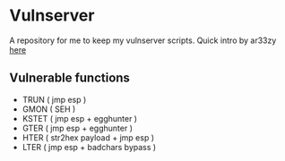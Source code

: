 # Vulnserver

A repository for me to keep my vulnserver scripts. Quick intro by ar33zy [here](https://medium.com/@ar33zy/exploiting-vulnserver-exe-intro-to-windows-exploitation-c4e4f141b7ff)

## Vulnerable functions

- TRUN ( jmp esp )
- GMON ( SEH )
- KSTET ( jmp esp + egghunter )
- GTER ( jmp esp + egghunter )
- HTER ( str2hex payload + jmp esp )
- LTER ( jmp esp + badchars bypass )

